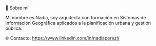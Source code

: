 💫 Sobre mí

Mi nombre es Nadia, soy arquitecta con formación en Sistemas de Información Geográfica aplicados a la planificación urbana y gestión pública.

🌐 Contacto: https://www.linkedin.com/in/nadiaperezl/
